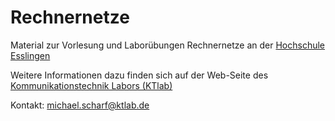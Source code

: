 # Rechnernetze

Material zur Vorlesung und Laborübungen Rechnernetze an der [Hochschule Esslingen](https://www.hs-esslingen.de)

Weitere Informationen dazu finden sich auf der Web-Seite des [Kommunikationstechnik Labors (KTlab)](https://www.ktlab.de) 

Kontakt: michael.scharf@ktlab.de

